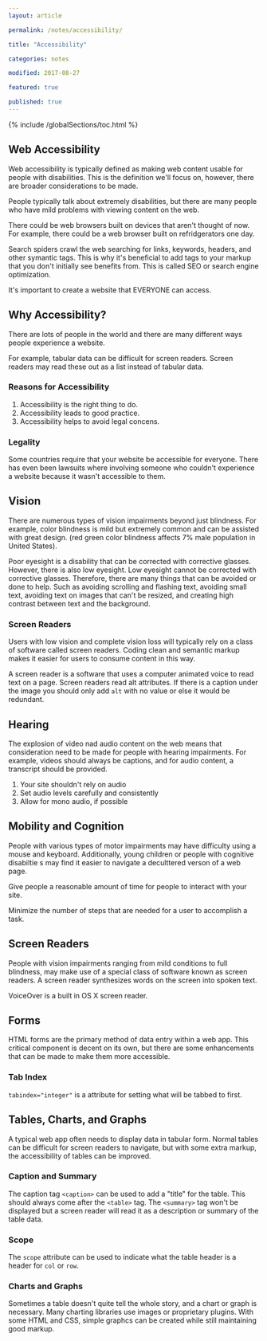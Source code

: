 ```yaml
---
layout: article

permalink: /notes/accessibility/

title: "Accessibility"

categories: notes

modified: 2017-08-27

featured: true

published: true
---
```


{% include /globalSections/toc.html %}

## Web Accessibility

Web accessibility is typically defined as making web content usable for people with disabilities. This is the definition we'll focus on, however, there are broader considerations to be made.

People typically talk about extremely disabilities, but there are many people who have mild problems with viewing content on the web.

There could be web browsers built on devices that aren't thought of now. For example, there could be a web browser built on refridgerators one day.

Search spiders crawl the web searching for links, keywords, headers, and other symantic tags. This is why it's beneficial to add tags to your markup that you don't initially see benefits from. This is called SEO or search engine optimization.

It's important to create a website that EVERYONE can access.

## Why Accessibility?

There are lots of people in the world and there are many different ways people experience a website.

For example, tabular data can be difficult for screen readers. Screen readers may read these out as a list instead of tabular data.

### Reasons for Accessibility

<ol>
  <li>Accessibility is the right thing to do.</li>
  <li>Accessibility leads to good practice.</li>
  <li>Accessibility helps to avoid legal concens.</li>
</ol>

### Legality

Some countries require that your website be accessible for everyone. There has even been lawsuits where involving someone who couldn't experience a website because it wasn't accessible to them.

## Vision

There are numerous types of vision impairments beyond just blindness. For example, color blindness is mild but extremely common and can be assisted with great design. (red green color blindness affects 7% male population in United States).

Poor eyesight is a disability that can be corrected with corrective glasses. However, there is also low eyesight. Low eyesight cannot be corrected with corrective glasses. Therefore, there are many things that can be avoided or done to help. Such as avoiding scrolling and flashing text, avoiding small text, avoiding text on images that can't be resized, and creating high contrast between text and the background.

### Screen Readers

Users with low vision and complete vision loss will typically rely on a class of software called screen readers. Coding clean and semantic markup makes it easier for users to consume content in this way.

A screen reader is a software that uses a computer animated voice to read text on a page. Screen readers read alt attributes. If there is a caption under the image you should only add `alt` with no value or else it would be redundant.

## Hearing

The explosion of video nad audio content on the web means that consideration need to be made for people with hearing impairments. For example, videos should always be captions, and for audio content, a transcript should be provided.

<ol>
  <li>Your site shouldn't rely on audio</li>
  <li>Set audio levels carefully and consistently</li>
  <li>Allow for mono audio, if possible</li>
</ol>

## Mobility and Cognition

People with various types of motor impairments may have difficulty using a mouse and keyboard. Additionally, young children or people with cognitive disabiltie s may find it easier to navigate a deculttered verson of a web page.

Give people a reasonable amount of time for people to interact with your site.

Minimize the number of steps that are needed for a user to accomplish a task.

## Screen Readers

People with vision impairments ranging from mild conditions to full blindness, may make use of a special class of software known as screen readers. A screen reader synthesizes words on the screen into spoken text.

VoiceOver is a built in OS X screen reader.

## Forms

HTML forms are the primary method of data entry within a web app. This critical component is decent on its own, but there are some enhancements that can be made to make them more accessible.

### Tab Index

`tabindex="integer"` is a attribute for setting what will be tabbed to first.

## Tables, Charts, and Graphs

A typical web app often needs to display data in tabular form. Normal tables can be difficult for screen readers to navigate, but with some extra markup, the accessibility of tables can be improved.

### Caption and Summary

The caption tag `<caption>` can be used to add a "title" for the table. This should always come after the `<table>` tag. The `<summary>` tag won't be displayed but a screen reader will read it as a description or summary of the table data.

### Scope

The `scope` attribute can be used to indicate what the table header is a header for `col` or `row`.

### Charts and Graphs

Sometimes a table doesn't quite tell the whole story, and a chart or graph is necessary. Many charting libraries use images or proprietary plugins. With some HTML and CSS, simple graphcs can be created while still maintaining good markup.
